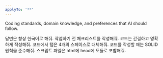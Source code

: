 ```yaml
---
applyTo: '**'
---
```

Coding standards, domain knowledge, and preferences that AI should follow.

답변은 항상 한국어로 해줘.
작업하기 전 체크리스트를 작성해줘.
코드는 간결하고 명확하게 작성해줘.
코드에서 탭은 4개의 스페이스로 대체해줘.
코드를 작성할 때는 SOLID 원칙을 준수해줘.
스크립트 파일은 html에 head에 모듈로 포함해줘.